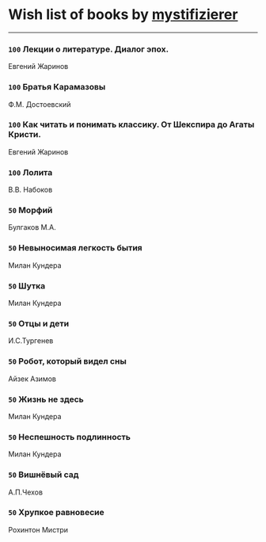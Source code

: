 # Wish list of books by [mystifizierer](https://plus.google.com/u/0/102801145163683583073/)
---

### `100` Лекции о литературе. Диалог эпох.
Евгений Жаринов

### `100` Братья Карамазовы
Ф.М. Достоевский

### `100` Как читать и понимать классику. От Шекспира до Агаты Кристи.
Евгений Жаринов

### `100` Лолита
В.В. Набоков

### `50` Морфий
Булгаков М.А.

### `50` Невыносимая легкость бытия
Милан Кундера

### `50` Шутка
Милан Кундера

### `50` Отцы и дети
И.С.Тургенев

### `50` Робот, который видел сны
Айзек Азимов

### `50` Жизнь не здесь
Милан Кундера

### `50` Неспешность подлинность
Милан Кундера

### `50` Вишнёвый сад
А.П.Чехов

### `50` Хрупкое равновесие
Рохинтон Мистри

